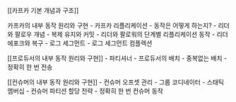 [[카프카 기본 개념과 구조]]

카프카의 내부 동작 원리와 구현
	- 카프카 리플리케이션
		- 동작은 어떻게 하는지? 
		- 리더와 팔로우 개념
		- 복제 유지와 커밋
		- 리더와 팔로워의 단계별 리플리케이션 동작
		- 리더에포크와 복구
	- 로그 세그먼트
		- 로그 세그먼트 컴플렉션


[[프로듀서의 내부 동작 원리와 구현]]
	- 파티셔너
	- 프로듀서의 배치
	- 중복없는 배치
	- 정확히 한 번 전송

[[컨슈머의 내부 동작 원리와 구현]]
	- 컨슈머 오프셋 관리
	- 그룹 코디네이터
	- 스태틱 멤버십
	- 컨슈머 파티션 할당 전략
	- 정확히 한 번 컨슈머 동작